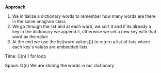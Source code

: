 **Approach**


1. We initialize a dictionary words to remember how many words are there in the same anagram class
2. We go through the list and at each word, we sort it and if its already a key in the dictionary we append it, otherwise we set a new key with that word as the value
3. At the end we use the list(word.values()) to return a list of lists where each key's values are embedded lists.


Time: O(n) 1 for loop 


Space: O(n) We are storing the words in our dictionary 